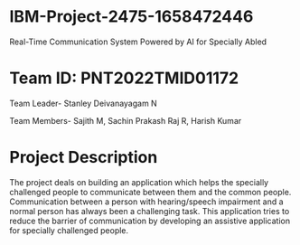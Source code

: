 # IBM-Project-2475-1658472446
Real-Time Communication System Powered by AI for Specially Abled
# Team ID: PNT2022TMID01172
Team Leader- Stanley Deivanayagam N

Team Members- Sajith M, Sachin Prakash Raj R, Harish Kumar
# Project Description
The project deals on building an application which helps the specially challenged people to communicate between them and the common people. Communication between a person with hearing/speech impairment and a normal person has always been a challenging task. This application tries to reduce the barrier of communication by developing an assistive application for specially challenged people.
